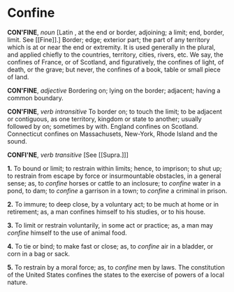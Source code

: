 # Confine

**CON'FINE**, _noun_ \[Latin , at the end or border, adjoining; a limit; end, border, limit. See [[Fine]].\] Border; edge; exterior part; the part of any territory which is at or near the end or extremity. It is used generally in the plural, and applied chiefly to the countries, territory, cities, rivers, etc. We say, the confines of France, or of Scotland, and figuratively, the confines of light, of death, or the grave; but never, the confines of a book, table or small piece of land.

**CON'FINE**, _adjective_ Bordering on; lying on the border; adjacent; having a common boundary.

**CON'FINE**, _verb intransitive_ To border on; to touch the limit; to be adjacent or contiguous, as one territory, kingdom or state to another; usually followed by on; sometimes by with. England confines on Scotland. Connecticut confines on Massachusets, New-York, Rhode Island and the sound.

**CONFI'NE**, _verb transitive_ \[See [[Supra.]]\]

**1.** To bound or limit; to restrain within limits; hence, to imprison; to shut up; to restrain from escape by force or insurmountable obstacles, in a general sense; as, to _confine_ horses or cattle to an inclosure; to _confine_ water in a pond, to dam; to _confine_ a garrison in a town; to _confine_ a criminal in prison.

**2.** To immure; to deep close, by a voluntary act; to be much at home or in retirement; as, a man confines himself to his studies, or to his house.

**3.** To limit or restrain voluntarily, in some act or practice; as, a man may _confine_ himself to the use of animal food.

**4.** To tie or bind; to make fast or close; as, to _confine_ air in a bladder, or corn in a bag or sack.

**5.** To restrain by a moral force; as, to _confine_ men by laws. The constitution of the United States confines the states to the exercise of powers of a local nature.